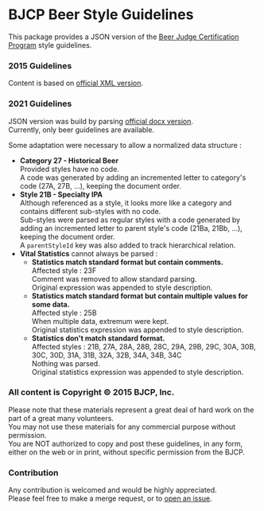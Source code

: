 # BJCP Beer Style Guidelines

This package provides a JSON version of the [Beer Judge Certification Program](https://www.bjcp.org) style guidelines.

### 2015 Guidelines

Content is based on [official XML version](https://github.com/meanphil/bjcp-guidelines-2015).

### 2021 Guidelines

JSON version was build by parsing [official docx version](https://www.bjcp.org/wp-content/uploads/2021/12/2021_Guidelines_Beer.docx).  
Currently, only beer guidelines are available.

Some adaptation were necessary to allow a normalized data structure :

- **Category 27 - Historical Beer**  
  Provided styles have no code.  
  A code was generated by adding an incremented letter to category's code (27A, 27B, ...), keeping the document order.
- **Style 21B - Specialty IPA**  
  Although referenced as a style, it looks more like a category and contains different sub-styles with no code.  
  Sub-styles were parsed as regular styles with a code generated by adding an incremented letter to parent style's code (21Ba, 21Bb, ...), keeping the document order.  
  A `parentStyleId` key was also added to track hierarchical relation.
- **Vital Statistics** cannot always be parsed :
    - **Statistics match standard format but contain comments.**  
      Affected style : 23F  
      Comment was removed to allow standard parsing.  
      Original expression was appended to style description.
    - **Statistics match standard format but contain multiple values for some data.**  
      Affected style : 25B  
      When multiple data, extremum were kept.  
      Original statistics expression was appended to style description.
    - **Statistics don't match standard format.**  
      Affected styles : 21B, 27A, 28A, 28B, 28C, 29A, 29B, 29C, 30A, 30B, 30C, 30D, 31A, 31B, 32A, 32B, 34A, 34B, 34C  
      Nothing was parsed.  
      Original statistics expression was appended to style description.

### All content is Copyright © 2015 BJCP, Inc.

Please note that these materials represent a great deal of hard work on the part of a great many volunteers.  
You may not use these materials for any commercial purpose without permission.  
You are NOT authorized to copy and post these guidelines, in any form, either on the web or in print, without specific permission from the BJCP.

### Contribution

Any contribution is welcomed and would be highly appreciated.  
Please feel free to make a merge request, or to [open an issue](https://github.com/bgaze/bjcp-guidelines/issues/new).

